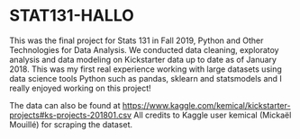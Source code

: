 # STAT131-HALLO
This was the final project for Stats 131 in Fall 2019, Python and Other Technologies for Data Analysis. We conducted data cleaning, exploratoy analysis and data modeling on Kickstarter data up to date as of January 2018. This was my first real experience working with large datasets using data science tools Python such as pandas, sklearn and statsmodels and I really enjoyed working on this project!

The data can also be found at https://www.kaggle.com/kemical/kickstarter-projects#ks-projects-201801.csv 
All credits to Kaggle user kemical (Mickaël Mouillé) for scraping the dataset.
